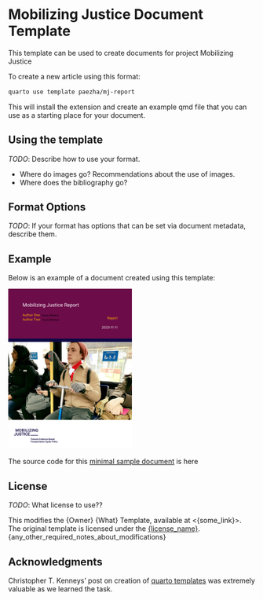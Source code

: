 
<!-- README.md is generated from README.Rmd. Please edit that file -->

# Mobilizing Justice Document Template

<!-- badges: start -->
<!-- badges: end -->

This template can be used to create documents for project Mobilizing
Justice

To create a new article using this format:

``` bash
quarto use template paezha/mj-report
```

This will install the extension and create an example qmd file that you
can use as a starting place for your document.

## Using the template

*TODO*: Describe how to use your format.

- Where do images go? Recommendations about the use of images.
- Where does the bibliography go?

## Format Options

*TODO*: If your format has options that can be set via document
metadata, describe them.

## Example

Below is an example of a document created using this template:

<!-- pdftools::pdf_convert('template.pdf',pages = 1) -->

<img src="template_1.png" style="width:50.0%" />

The source code for this [minimal sample document]((template.qmd)) is
here

## License

*TODO*: What license to use??

This modifies the {Owner} {What} Template, available at \<{some_link}\>.
The original template is licensed under the
[{license_name}](%7Blicense_link%7D).
{any_other_required_notes_about_modifications}

## Acknowledgments

Christopher T. Kenneys’ post on creation of [quarto
templates](%5Bhttps://christophertkenny.com/posts/2023-07-01-creating-quarto-journal-articles/%5D)
was extremely valuable as we learned the task.
